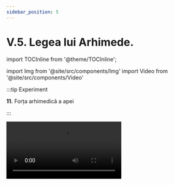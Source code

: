 ```yaml
---
sidebar_position: 5
---
```


# V.5. Legea lui Arhimede.




import TOCInline from '@theme/TOCInline';

<TOCInline toc={toc} />



import Img from '@site/src/components/Img'
import Video from '@site/src/components/Video'






:::tip Experiment

**11.** Forța arhimedică a apei

:::


<Video src="https://www.youtube.com/embed/H6DGg-wd9zo" />




<br></br>

**Materiale necesare:** balon, ață.
 



**Descrierea experimentului (Partea 1):** 

- Ține de o sfoară un balon (punguță de plastic) umplut cu apă. 

- Ce observi ?



:::note Observaţie (Partea 1)

Sfoara stă întinsă.

:::



**Descrierea experimentului (Partea 2):** 

- Cufundă-l într-un vas cu apă. 

- Ce observi ?



:::note Observaţie (Partea 2)

Sfoara nu mai este întinsă ca în aer.

:::





**Concluzia experimentului:**

Asupra balonului cufundat în apă acționează o forță verticală , de jos în sus care face ca sfoara să nu mai stea întinsă.

Rezultanta forțelor de presiune hidrostatică exercitate de către lichid asupra corpului cufundat în el se numește forță arhimedică, notată FA, cu o direcție verticală, de jos în sus.
 

<br></br>




:::tip Experiment

**12.** Determinarea forței arhimedice cu ajutorul dinamometrului

:::


<Video src="https://www.youtube.com/embed/EO7NYZ_wxp0" />




<br></br>

**Materiale necesare:** vas cu apă, o greutate cu cârlig, dinamometru.
 



**Descrierea experimentului:** 

- Suspendă un corp de cârligul dinamometrului și măsoară greutatea acestuia (G = 2 N).

- Cufundă corpul într-un vas cu apă, ținut în continuare de cârligul dinamometrului și citește indicațiile acestuia. Observă că dinamometrul indică o forță mai mică, numită greutate aparentă (G<sub>ap</sub> = 1,7 N).




**Concluzia experimentului:**

Forţa arhimedică (F<sub>A</sub>) este egală cu diferenţa dintre greutatea corpului (determinată în aer,G) şi “greutatea aparentă” a corpului când este cufundat în lichid (G<sub>ap</sub>), adică:
	
F<sub>A</sub> = G – G<sub>ap</sub> = m • g – m<sub>ap</sub> • g = (m – m<sub>ap</sub>) • g

F<sub>A</sub> = 2 N - 1,7 N = 0,3 N

 

<br></br>




:::tip Experiment

**13.** Determinarea forței arhimedice cu ajutorul balanței

:::


<Video src="https://www.youtube.com/embed/KHgcdM711Do" />




<br></br>

**Materiale necesare:** vas cu apă, cilindrii lui Arhimede, balanță, mase marcate, pipetă.      
 



**Descrierea experimentului:** 

- Leagă cilindrii lui Arhimede unul de altul, cu cel plin (metalic) jos de un taler al balanței și echilibrează balanța punând mase marcate pe celălalt taler.

- Introdu numai cilindrul plin într-un vas cu apă și observă că balanța se dezechilibrează.

- Cu ajutorul unei pipete umple cilindrul gol și observă că balanța se echilibrează.




**Concluzia experimentului:**

Asupra cilindrului plin din apă acționează forța arhimedică în sus care dezechilibrează balanța. 

La echilibrarea balanței, forța arhimedică este egală cu greutatea volumului de lichid introdus în cilindrul gol, care are același volum cu cilindrul plin. 

Deci forța arhimedică este egală cu greutatea volumului de lichid dezlocuit de corp.
 

:::important Enunț

**Enunțul legii lui Arhimede:** 

**Un corp cufundat într-un fluid este împins de o forţă ce acţionează pe verticală, de jos în sus, numită forţă  arhimedică (F<sub>A</sub>), egală cu greutatea volumului de fluid dezlocuit de corp.** 

**Conform legii lui Arhimede, forţa cu care lichidul apasă de jos în sus asupra corpului cufundat este egală cu greutatea volumului de lichid dezlocuit de corp, adică :**


<Img className="img-responsive4" src="fizica/clasa7/capitolul5/5_5_Poza0_EnuntLegeaLuiArhimede_vers2.jpg" width="1000" height="74" />

<br></br>
<br></br>

**Volumul corpului (V<sub>c</sub>) = Volumul lichidului dezlocuit (V<sub>Ldez</sub> )** 

:::


:::important

**Din formula forței arhimedice observăm că aceasta depinde direct proporțional numai de doi factori:**
 
**1) Densitatea lichidului cu cât este mai mare, cu atât F<sub>A</sub> este și ea mai mare.**

**2) Volumul corpului (volumul de lichid dezlocuit de corp) cu cât este mai mare, cu atât F<sub>A</sub> este și ea mai mare.**



:::


<br></br>



:::tip Experiment

**14.** Dependența forței arhimedice de densitatea lichidului

:::


<Video src="https://www.youtube.com/embed/eyFkscxIcT8" />




<br></br>

**Materiale necesare:** vas cu apă, vas cu mercur, șurub (cui)
 

:::warning Atenție

Acest experiment se efectuează numai de către profesori!
Atenție! Mercurul este extrem de toxic ! Nu îl atinge și nu inspira vaporii săi !     

:::



**Descrierea experimentului (Partea 1):** 

- Pune un șurub într-un vas cu apă. 

- Ce observi ?



:::note Observaţie (Partea 1)

Șurubul se scufundă în apă.

:::



**Descrierea experimentului (Partea 2):** 

- Pune același șurub într-un vas cu mercur.

- Ce observi ?



:::note Observaţie (Partea 2)

Șurubul plutește în mercur.

:::





**Concluzia experimentului:**

Șurubul plutește în mercur deoarece mercurul are densitatea mult mai mare decât apa și forța arhimedică din partea mercurului este mai mare ca cea din partea apei. 

<br></br>

:::caution Temă

1. Ce se întâmplă cu un vapor când trece din Dunăre în Marea Neagră ?

:::





<br></br>



:::tip Experiment

**15.** Dependența forței arhimedice de volumul corpului

:::


<Video src="https://www.youtube.com/embed/tFGQgdzc5aA" />




<br></br>

**Materiale necesare:** sârmă de aluminiu, vas cu apă, cutie de aluminiu care să aibă aceeași masă cu sârma de aluminiu
 


**Descrierea experimentului:** 

- Ia o sârmă de aluminiu care sa aibă aceeași masă (deci și greutate) cu o cutie de aluminiu astfel încât, cutia să aibă volumul mai mare decât sârma.

- Cufundă-le pe rând într-un vas cu apă.

- Ce observi ?



:::note Observaţie

Sârma se scufundă, iar cutia plutește.

:::





**Concluzia experimentului:**

Cu cât volumul unui corp este mai mare, el dezlocuiește un volum de lichid mai mare și forța arhimedică este mai mare. 

<br></br>



:::important **Cazurile particulare ale legii lui Arhimede:**

**a) Când densitatea corpului (ρ<sub>c</sub>) este mai mică decât densitatea lichidului (ρ<sub>l</sub>), corpul plutește.** 




<Img className="img-responsive4" src="fizica/clasa7/capitolul5/5_5_Poza0bis_FAMaiMareDecatG_vers3.jpg" width="1000" height="48" />

<br></br>
<br></br>

Apare o forță rezultantă, care acționează asupra corpului pe verticală, în sus, numită forță ascensională (F<sub>a</sub>) care determină ieșirea corpului parțial din lichid.


<Img className="img-responsive4" src="fizica/clasa7/capitolul5/5_5_Poza0bis2_FAMinusG_vers3.jpg" width="1000" height="59" />

<br></br>
<br></br>



**Porțiunea scufundată dezlocuiește un volum de lichid egală cu greutatea corpului.**


<Img className="img-responsive4" src="fizica/clasa7/capitolul5/5_5_Poza1_FormulaCazParticularLegeaLuiArhimede_vers2.jpg" width="1000" height="107" />



:::


:::caution Aplicații ale cazurilor particulare ale legii lui Arhimede

Plutirea vapoarelor, buștenilor, icebergurilor.

<Img className="img-responsive4" src="fizica/clasa7/capitolul5/5_5_Poza2_AplicatiiCazParticularLegeaLuiArhimede_vers2.jpg" width="1000" height="362" />




:::




:::important **Cazurile particulare ale legii lui Arhimede:**

**b) Când densitatea corpului (ρc) este egală cu densitatea lichidului (ρl), corpul este în echilibru în interiorul lichidului.**


<Img className="img-responsive4" src="fizica/clasa7/capitolul5/5_5_Poza2bis_FAEgalCuG_vers3.jpg" width="1000" height="62" />




:::


:::caution Aplicații ale cazurilor particulare ale legii lui Arhimede

Plutirea baloanelor sau a submarinului în apă.


<Img className="img-responsive4" src="fizica/clasa7/capitolul5/5_5_Poza3_AplicatiiCazParticular2LegeaLuiArhimede_vers2.jpg" width="1000" height="481" />


:::



:::important **Cazurile particulare ale legii lui Arhimede:**

**c) Când densitatea corpului (ρ<sub>c</sub>) este mai mare decât densitatea lichidului(ρl), corpul se scufundă (se duce pe fundul vasului).**


<Img className="img-responsive4" src="fizica/clasa7/capitolul5/5_5_Poza3bis_FAMaiMicDecatG_vers3.jpg" width="1000" height="63" />

<br></br>
<br></br>



Apare o forță rezultantă, care acționează asupra corpului pe verticală, în jos, numită greutate aparentă:



<Img className="img-responsive4" src="fizica/clasa7/capitolul5/5_5_Poza3bis2_GMinusFA_vers3.jpg" width="1000" height="75" />

<br></br>
<br></br>



<Img className="img-responsive4" src="fizica/clasa7/capitolul5/5_5_Poza4_AplicatiiCazParticular3LegeaLuiArhimede_vers2.jpg" width="1000" height="430" />



:::


:::important Reține

**Forța arhimedică, F<sub>A</sub>:**

**- Are direcție verticală, în sus și punctul de aplicație în centrul de greutate al volumului de lichid dezlocuit.**

**- Egală în modul cu greutatea fluidului dezlocuit.**

**- Nu depinde de greutatea și forma corpului, de adâncimea de imersiune, de înălțimea lichidului din vas**


<Video src="https://www.youtube.com/embed/HV1IXK-od4o" />



:::



:::caution Aplicaţiile legii lui Arhimede la fluide

**1) Densimetrul** este un instrument de măsură pentru densitatea lichidelor. Scala este invers gradată pe verticală în sus astfel încât, scad gradațiile deoarece densimetrul se cufundă mai mult în lichidele cu densități mai mici. El pătrunde în lichid până când greutatea lichidului dezlocuit devine egală cu greutatea sa proprie. Pentru a-și păstra o poziție verticală când este cufundat în lichid, greutatea sa este concentrată spre fundul densimetrului, unde se găsesc niște bile de plumb sau oțel. Densitatea lichidului se citește la nivelul suprafeței libere a lichidului, pe scala gradată. 

<Img src="fizica/clasa7/capitolul5/5_5_Poza5_PozaDensimetru.jpg" width="1280" height="834" />



**Utilizările densimetrului:**

- În stațiile de service auto, la verificarea:
  - densității antigelului. Antigelul este un lichid folosit pentru răcirea motorului care face un circuit închis intre propulsor, de unde preia căldura și între radiator, acolo unde aceasta este cedată. Antigelul protejează motorul împotriva înghețului, supraîncălzirii și coroziunii. <Img src="fizica/clasa7/capitolul5/5_5_Poza5bis_PozaAntigel.jpg" />
  - densității soluției de acid sulfuric din acumulatorul mașinii.Pentru o baterie încărcată densitatea acidului este 1,3g/cm<sup>3</sup>, iar descărcată are 1,15g/cm<sup>3</sup>. Bateria mașinii este un acumulator cu încărcare rapidă, care oferă curent pentru pornire, aprindere și iluminare.


<Img src="fizica/clasa7/capitolul5/5_5_Poza6_DensimetruBaterieAuto_vers2.jpg" width="1000" height="726" />


- În medicină se verifică densitatea sângelui (1,04-1,06g/cm<sup>3</sup>) și a urinei(1,2g/cm<sup>3</sup>). 

<Img src="fizica/clasa7/capitolul5/5_5_Poza7_DensimetruDensitateSange.jpg" width="1280" height="587" />

- Conținutul de grăsime al laptelui.

<Img src="fizica/clasa7/capitolul5/5_5_Poza8_DensimetruGrasimeLapte.jpg" width="1280" height="819" />

- Conținutul de alcool al băuturilor alcoolice prin măsurarea gradelor alcoolice.

<Img src="fizica/clasa7/capitolul5/5_5_Poza9_DensimetruAlcool.jpg" width="1280" height="1239" />

:::


:::caution Aplicaţiile legii lui Arhimede la fluide

**2) Icebergurile:** blocuri de gheaţă provenite din gheaţa polară care au densitatea mai mică decât a apei de mare plutesc pe apă.

<Img src="fizica/clasa7/capitolul5/5_5_Poza10_Iceberg.jpg" width="1280" height="533" />

:::



:::caution Aplicaţiile legii lui Arhimede la fluide

**3) Bărcile, vapoarele, plutele** sunt astfel construite, încât să poată dezlocui o cantitate cât mai mare de apă, pentru a putea transporta o greutate cât mai mare.  Linia de plutire indică până unde se pot afunda vasele când sunt încărcate.

<Img src="fizica/clasa7/capitolul5/5_5_Poza11_Vapor.jpg" width="1280" height="605" />

:::


:::caution Aplicaţiile legii lui Arhimede la fluide

**4) Submarinul** este un vas care pluteşte la suprafaţa apei, dar se poate deplasa şi sub apă. Pereţii submarinului sunt dubli. Ei cuprind încăperi (compartimente) care pot fi umplute cu apă. Odată cu pătrunderea apei în aceste compartimente, greutatea submarinului creşte şi vasul se cufundă. El se ridică la suprafaţă prin evacuarea apei din aceste încăperi.

<Img src="fizica/clasa7/capitolul5/5_5_Poza12_Submarin.jpg" width="1280" height="560" />

:::




:::caution Aplicaţiile legii lui Arhimede la fluide

**5) Batiscaful** este un submarin de dimensiuni mai mici, format dintr-o cabină sferică din oţel aliat cu titan (pentru echipaj) şi un corp central ce conţine motorul şi rezervoarele de combustibil. El se poate scufunda până la adâncimi mult mai mari decât submarinul, chiar până în Groapa Marianelor din Oceanul Pacific cu o adâncime de 11022m. 


Scufundarea facută de James Cameron in 2012 cu submarinul Deepsea Challenger (care poate coborî cu 150 de metri / minut și care are o formă de torpilă, lung de 7 metri) a durat în total șapte ore, dintre care trei ore au fost la 10.900 metri adâncime. 

Cameron a lucrat șapte ani la proiect și a devenit al treilea om care ajunge în cel mai adânc punct din oceanele Terrei. Primii doi au ajuns acum 52 de ani: elvețianul Jacques Piccard și americanul Don Walsh.


<Img src="fizica/clasa7/capitolul5/5_5_Poza13_Batiscaf.jpg" width="1280" height="640" />



:::



:::caution Aplicaţiile legii lui Arhimede la fluide

**6) Aerostatul (balonul)** este construit pe baza legii lui Arhimede la gaze.  El este format dintr-un balon din pânză cauciucată plin cu un gaz uşor (H<sub>2</sub> sau He sau aer cald) şi o cabină (nacelă) care este prinsă prin frânghii de balon şi unde se află şi aparatele de măsură. În secolul al XVII-lea fraţii Montgolfier au construit primul balon din hârtie impregnată, umplut cu aer cald.


<Img src="fizica/clasa7/capitolul5/5_5_Poza14_Aerostat.jpg" width="1280" height="977" />


:::






:::caution Problemă rezolvată

1) Un cub de plută cu latura de 0,3 dm și densitatea de 200 kg/m<sup>3</sup>, se introduce în apă, care are densitatea de 1000 kg/m<sup>3</sup>. 



Se cere:

a) Valoarea forței arhimedice.

b) Valoarea forței rezultante ce acționează asupra corpului în apă. Cum se numește această forță?

c) Ce înălțime h are porțiunea de cub care este sub apă?



#### Rezolvare:



- Notăm datele problemei și le transformăm în SI:

  - l = 0,3 dm = 0,03 m
  
  - ρ<sub>plută</sub> = 200 kg/m<sup>3</sup>

  - ρ<sub>apă</sub> = 1000 kg/m<sup>3</sup>
  
  - F<sub>A</sub> = ?
  
  - R = ?
   
  - h = ?

a) 

- Calculăm volumul cubului:

  - V<sub>cub</sub> = l<sup>3</sup> = (0,03 m)<sup>3</sup> = 0,000027 m<sup>3</sup>

- Aplicăm formula forței arhimedice din Legea lui Arhimede :

  - F<sub>A</sub> = ρ<sub>apă</sub> ∙ V<sub>cub</sub>  ∙  g = 1000 kg/m<sup>3</sup> ∙ 0,000027 m<sup>3</sup>  ∙ 10 N/kg = 0,27 N


b) 

- Calculăm greutatea corpului :

  - G = m ∙ g = ρ<sub>plută</sub> ∙ V<sub>cub</sub> ∙ g = 200 kg/m<sup>3</sup> ∙ 0,000027 m<sup>3</sup> ∙ 10 N/kg = 0,054 N

  - Deoarece | F<sub>A</sub> | > | G | apare o forță rezultantă, care acționează asupra corpului pe verticală, în sus, numită forță ascensională (F<sub>a</sub>) care determină ieșirea corpului parțial din lichid.

  - | F<sub>a</sub> | = | F<sub>A</sub> - G | = 0,27 – 0,054 = 0,216 N


c)

  - Porțiunea scufundată dezlocuiește un volum de lichid egală cu greutatea corpului: | F<sub>A</sub> | = | G |



<Img className="img-responsive4" src="fizica/clasa7/capitolul5/5_5_Poza15_Rezolvare_ProblemaModel1_vers2.jpg" width="1000" height="398" />

<br></br>
<br></br>


<Img className="img-responsive4" src="fizica/clasa7/capitolul5/5_5_Poza16_Desen_ProblemaModel1.jpg" width="1000" height="556" />






<br></br>
<br></br>

<Video src="https://www.youtube.com/embed/4WomLOU9fDI" />







:::








:::caution Problemă rezolvată


2) Un corp cântărește în aer 800 g, iar cufundat în glicerină are 600 g. Știind densitatea glicerinei de 1260 kg/m<sup>3</sup>, află:

a)	Volumul corpului.

b)	Forța rezultantă. Ce face corpul cufundat în acest lichid ?


#### Rezolvare:



- Notăm datele problemei și le transformăm în SI :

  - m = 800 g = 0,8 kg

  - m<sub>aparent</sub> = 600 g = 0,6 kg

  - ρ<sub>glicerină</sub> = 1260 kg/m<sup>3</sup>

  - a) V <sub>corp</sub> = ?
  
  - b) R = ?


- Calculăm greutatea corpului și greutatea aparentă:

  - G = m ∙ g = 0,8 kg ∙ 10 N/kg = 8 N
  
  - G<sub>ap</sub> = m<sub>ap</sub> ∙ g = 0,6 kg ∙ 10 N/kg = 6 N

- Calculăm forța arhimedică cu cele două formule ale sale:



<Img className="img-responsive4" src="fizica/clasa7/capitolul5/5_5_Poza17_Rezolvare1_ProblemaModel2_vers2.jpg" width="1000" height="366" />

<br></br>
<br></br>



b)

  - Deoarece | F<sub>A</sub> | < | G | apare o forță rezultantă, care acționează asupra corpului pe verticală, în jos, numită greutate aparentă (G<sub>ap</sub>) care determină scufundarea corpului în lichid.

  - | G<sub>ap</sub> | = | G – F<sub>A</sub> | = 8 N – 2 N = 6 N



<Img className="img-responsive4" src="fizica/clasa7/capitolul5/5_5_Poza18_Desen_ProblemaModel2.jpg" width="1000" height="665" />





<br></br>
<br></br>

<Video src="https://www.youtube.com/embed/GsuLWuJeo5I" />






:::





:::caution Problemă rezolvată


3) O sferă de oțel de 500 cm<sup>3</sup> și densitatea de 7800 kg/m<sup>3</sup> este suspendată de un dinamometru în aer și apoi cufundată în apă, cu densitatea de 1000 kg/m<sup>3</sup>. Ce indică dinamometrul când sfera este în aer, respectiv în apă ?


#### Rezolvare:



- Scriem datele problemei și le transformăm în SI:

  - V<sub>c</sub> = 500 cm<sup>3</sup> = 0,0005 m<sup>3</sup>
  
  - ρ<sub>c</sub> = 7800 kg/m<sup>3</sup>
  
  - ρ<sub>apă</sub> = 1000 kg/m<sup>3</sup>
  
  - G, G<sub>ap</sub> = ?

- Calculăm masa sferei:

  - m = ρ<sub>c</sub> ∙ V<sub>c</sub>  = 7800 kg/m<sup>3</sup> ∙ 0,0005 m<sup>3</sup> = 3,9 kg

- Calculăm greutatea sferei:

  - G = m ∙ g = 3,9 kg ∙ 10 N/kg = 39 N

- Calculăm forța arhimedică :

  - F<sub>A</sub> = ρ<sub>apă</sub> ∙ V<sub>c</sub> ∙ g = 1000 kg/m<sup>3</sup> ∙ 0,0005 m<sup>3</sup> ∙ 10 N/kg = 5 N

- Calculăm greutatea aparentă (când sfera este cufundată în apă):

  - | F<sub>A</sub> | = | G – G<sub>ap</sub> |
   
  - | G<sub>ap</sub> | = | G – F<sub>A</sub> | = 39 N – 5 N = 34 N



<Video src="https://www.youtube.com/embed/AMA-JGm5B4Y" />







:::






:::caution Problemă rezolvată

4) Un iceberg care plutește în apa oceanului cu densitatea ρ = 1010 kg/m<sup>3</sup>, are partea de deasupra apei V<sub>0</sub> = 600 m<sup>3</sup>. Știind densitatea gheții ρ<sub>0</sub> = 920 kg/m<sup>3</sup>, află volumul, V, al icebergului.

#### Rezolvare:


- Scriem datele problemei:

  - V<sub>0</sub> = 600 m<sup>3</sup>
   
  - ρ = 1010 kg/m<sup>3</sup>

  - ρ<sub>0</sub> = 920 kg/m<sup>3</sup>

  - V = ?

- Calculăm volumul icebergului scufundat în apă:

  - V<sub>scufundat</sub> = V - V<sub>0</sub>
  
- Porțiunea scufundată dezlocuiește un volum de lichid egală cu greutatea corpului: | F<sub>A</sub> | = | G |




<Img className="img-responsive4" src="fizica/clasa7/capitolul5/5_5_Poza19_Rezolvare_ProblemaModel4.jpg" width="1000" height="553" />





<br></br>
<br></br>

<Video src="https://www.youtube.com/embed/mQ7SSyzxapM" />






:::





<br></br>
<br></br>


